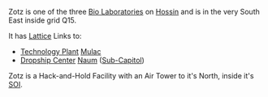 Zotz is one of the three [Bio Laboratories](../locations/Bio_Laboratory.md) on
[Hossin](../locations/Hossin.md) and is in the very South East inside grid Q15.

It has [Lattice](../terminology/Lattice.md) Links to:

- [Technology Plant](../locations/Technology_Plant.md) [Mulac](Mulac.md)
- [Dropship Center](../locations/Dropship_Center.md) [Naum](Naum.md)
  ([Sub-Capitol](../locations/Sub-Capitol.md))

Zotz is a Hack-and-Hold Facility with an Air Tower to it's North, inside it's
[SOI](../locations/Sphere_of_Influence.md).
